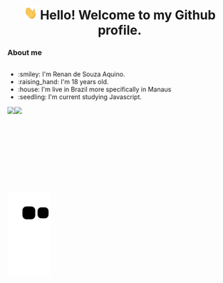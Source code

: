 <h1 align="center">
   <img src="./hi.gif" height="30px" width="30px"> Hello! Welcome to my Github profile.
</h1> 
<h3><stronger> About me </stronger></h3>
<div style="display:flex">
<ul>
  <li> :smiley: I'm Renan de Souza Aquino.</li>
  <li> :raising_hand: I'm 18 years old.</li>
  <li>  :house: I'm live in Brazil more specifically in Manaus</li>
  <li> :seedling: I'm current studying Javascript.</li>
</ul>
   
#
   
</div>

<div style="display:flex" align="center">
  <img align="top" height="150rem" src="https://github-readme-stats.vercel.app/api?username=renansouza12&show_icons=true&theme=tokyonight&include_all_commits=true&count_private=true"/>
  <img img align="top" height="150rem" src="https://github-readme-stats.vercel.app/api/top-langs/?username=renansouza12&layout=compact&langs_count=7&theme=tokyonight"/>
</div>

#  

  ![Snake animation](https://github.com/renansouza12/renansouza12/blob/output/github-contribution-grid-snake.svg)
